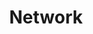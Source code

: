 ---
experience: ['essential-forms', 'no1-cooperative', 'personal', 'skyspecs']
slug: 'network'
title: 'Network'
type: 'skill'
---